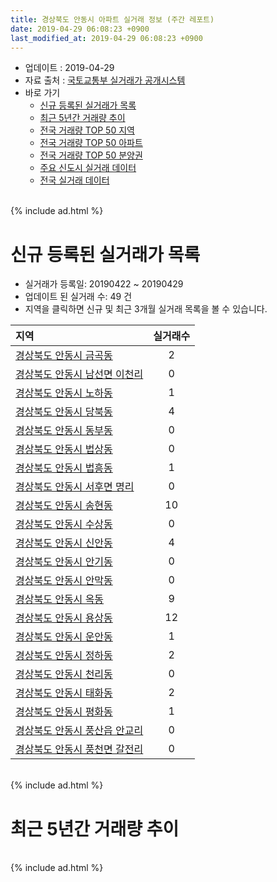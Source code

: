 ```yaml
---
title: 경상북도 안동시 아파트 실거래 정보 (주간 레포트)
date: 2019-04-29 06:08:23 +0900
last_modified_at: 2019-04-29 06:08:23 +0900
---
```


* 업데이트 : 2019-04-29
* 자료 출처 : [국토교통부 실거래가 공개시스템](http://rt.molit.go.kr)
* 바로 가기
    * [신규 등록된 실거래가 목록](#신규-등록된-실거래가-목록)
    * [최근 5년간 거래량 추이](#최근-5년간-거래량-추이)
    * [전국 거래량 TOP 50 지역](https://inasie.github.io/apt-trade-info/최근-3개월-전국에서-가장-거래가-많이-발생한-지역)
    * [전국 거래량 TOP 50 아파트](https://inasie.github.io/apt-trade-info/최근-3개월-전국에서-가장-거래가-많이-발생한-아파트)
    * [전국 거래량 TOP 50 분양권](https://inasie.github.io/apt-trade-info/최근-3개월-전국에서-가장-거래가-많이-발생한-분양권)
    * [주요 신도시 실거래 데이터](https://inasie.github.io/apt-trade-info/주요-신도시)
    * [전국 실거래 데이터](https://inasie.github.io/apt-trade-info/전국)

<br>
{% include ad.html %}
<br>

# 신규 등록된 실거래가 목록
* 실거래가 등록일: 20190422 ~ 20190429
* 업데이트 된 실거래 수: 49 건
* 지역을 클릭하면 신규 및 최근 3개월 실거래 목록을 볼 수 있습니다.


|지역|실거래수|
|:---|:---:|
|[경상북도 안동시 금곡동](https://inasie.github.io/apt-trade-info/경상북도-안동시-금곡동)|2|
|[경상북도 안동시 남선면 이천리](https://inasie.github.io/apt-trade-info/경상북도-안동시-남선면-이천리)|0|
|[경상북도 안동시 노하동](https://inasie.github.io/apt-trade-info/경상북도-안동시-노하동)|1|
|[경상북도 안동시 당북동](https://inasie.github.io/apt-trade-info/경상북도-안동시-당북동)|4|
|[경상북도 안동시 동부동](https://inasie.github.io/apt-trade-info/경상북도-안동시-동부동)|0|
|[경상북도 안동시 법상동](https://inasie.github.io/apt-trade-info/경상북도-안동시-법상동)|0|
|[경상북도 안동시 법흥동](https://inasie.github.io/apt-trade-info/경상북도-안동시-법흥동)|1|
|[경상북도 안동시 서후면 명리](https://inasie.github.io/apt-trade-info/경상북도-안동시-서후면-명리)|0|
|[경상북도 안동시 송현동](https://inasie.github.io/apt-trade-info/경상북도-안동시-송현동)|10|
|[경상북도 안동시 수상동](https://inasie.github.io/apt-trade-info/경상북도-안동시-수상동)|0|
|[경상북도 안동시 신안동](https://inasie.github.io/apt-trade-info/경상북도-안동시-신안동)|4|
|[경상북도 안동시 안기동](https://inasie.github.io/apt-trade-info/경상북도-안동시-안기동)|0|
|[경상북도 안동시 안막동](https://inasie.github.io/apt-trade-info/경상북도-안동시-안막동)|0|
|[경상북도 안동시 옥동](https://inasie.github.io/apt-trade-info/경상북도-안동시-옥동)|9|
|[경상북도 안동시 용상동](https://inasie.github.io/apt-trade-info/경상북도-안동시-용상동)|12|
|[경상북도 안동시 운안동](https://inasie.github.io/apt-trade-info/경상북도-안동시-운안동)|1|
|[경상북도 안동시 정하동](https://inasie.github.io/apt-trade-info/경상북도-안동시-정하동)|2|
|[경상북도 안동시 천리동](https://inasie.github.io/apt-trade-info/경상북도-안동시-천리동)|0|
|[경상북도 안동시 태화동](https://inasie.github.io/apt-trade-info/경상북도-안동시-태화동)|2|
|[경상북도 안동시 평화동](https://inasie.github.io/apt-trade-info/경상북도-안동시-평화동)|1|
|[경상북도 안동시 풍산읍 안교리](https://inasie.github.io/apt-trade-info/경상북도-안동시-풍산읍-안교리)|0|
|[경상북도 안동시 풍천면 갈전리](https://inasie.github.io/apt-trade-info/경상북도-안동시-풍천면-갈전리)|0|


<br>
{% include ad.html %}
<br>

# 최근 5년간 거래량 추이


<div style="width:100%;">
    <canvas id="deal_progress" height="200"></canvas>
</div>

<script>
new Chart(document.getElementById("deal_progress"), {
    type: 'line',
    data: {
        labels: ['201404','201405','201406','201407','201408','201409','201410','201411','201412','201501','201502','201503','201504','201505','201506','201507','201508','201509','201510','201511','201512','201601','201602','201603','201604','201605','201606','201607','201608','201609','201610','201611','201612','201701','201702','201703','201704','201705','201706','201707','201708','201709','201710','201711','201712','201801','201802','201803','201804','201805','201806','201807','201808','201809','201810','201811','201812','201901','201902','201903','201904'],
        datasets: [{
            label: '매매',
            pointRadius: 1,
            data: [129, 120, 104, 107, 117, 148, 167, 128, 97, 137, 163, 225, 176, 153, 153, 124, 134, 122, 141, 124, 100, 144, 136, 159, 109, 108, 116, 123, 115, 113, 107, 108, 131, 102, 142, 133, 119, 142, 139, 125, 101, 102, 74, 94, 102, 118, 113, 148, 99, 83, 104, 87, 110, 100, 130, 107, 88, 128, 109, 120, 58],
            borderColor: "rgba(255, 201, 14, 1)",
            backgroundColor: "rgba(255, 201, 14, 0.5)",
            fill: false,
            lineTension: 0
        },{
            label: '전월세',
            pointRadius: 1,
            data: [51, 44, 34, 52, 36, 48, 55, 51, 46, 56, 54, 83, 60, 56, 53, 54, 41, 41, 38, 42, 54, 56, 63, 44, 42, 24, 45, 53, 35, 25, 40, 31, 58, 50, 80, 44, 35, 47, 47, 48, 59, 41, 41, 43, 54, 72, 70, 69, 58, 66, 48, 71, 52, 53, 71, 53, 62, 63, 77, 63, 18],
            borderColor: "rgba(0, 141, 185, 1)",
            backgroundColor: "rgba(0, 141, 185, 0.5)",
            fill: false,
            lineTension: 0
        }
        ]
    },
    options: {
        responsive: true,
        title: {
            display: false
        },
        tooltips: {
            mode: 'index',
            intersect: false
        },
        hover: {
            mode: 'nearest',
            intersect: true
        },
        scales: {
            xAxes: [{
                display: true,
                scaleLabel: {
                    display: true,
                    labelString: '년/월'
                }
            }],
            yAxes: [{
                display: true,
                ticks: {
                    suggestedMin: 0,
                },
                scaleLabel: {
                    display: true,
                    labelString: '실거래 수'
                }
            }]
        }
    }
});

</script>


<br>
{% include ad.html %}
<br>

